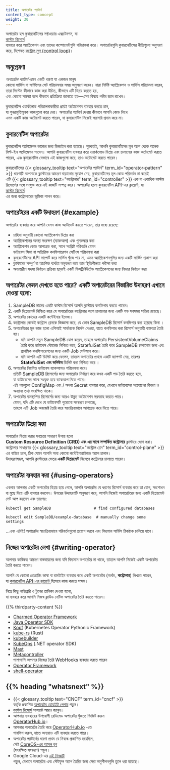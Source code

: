 ```yaml
---
title: অপারেটর প্যাটার্ন
content_type: concept
weight: 30
---
```


<!-- overview -->

অপারেটর হল কুবারনেটিসের সফ্টওয়্যার এক্সটেনশন, যা  
[কাস্টম রিসোর্স ](/docs/concepts/extend-kubernetes/api-extension/custom-resources/)  
ব্যবহার করে অ্যাপ্লিকেশন এবং তাদের কম্পোনেন্টগুলি পরিচালনা করে।  অপারেটরগুলি কুবারনেটিসের নীতিগুলো 
অনুসরণ করে, বিশেষত  [কন্ট্রোল লুপ (control loop)](/docs/concepts/architecture/controller)।

<!-- body -->

## অনুপ্রেরণা

_অপারেটর প্যাটার্ন_ এমন একটি ধারণা যা একজন মানুষ  
কোনো সার্ভিস বা সার্ভিসের সেট পরিচালনার সময় অনুসরণ করেন। যারা নির্দিষ্ট অ্যাপ্লিকেশন ও 
সার্ভিস পরিচালনা করেন, তারা সিস্টেম কীভাবে কাজ করা উচিত, কীভাবে এটি ডিপ্লয় করতে হয়,  
এবং কোনো সমস্যা হলে কীভাবে প্রতিক্রিয়া জানাতে হয়—এসব বিষয়ে গভীর জ্ঞান রাখেন।  

কুবারনেটিস ওয়ার্কলোড পরিচালনাকারীরা প্রায়ই অটোমেশন ব্যবহার করতে চান,  
যা পুনরাবৃত্তিমূলক কাজগুলো করে দেয়। অপারেটর প্যাটার্ন দেখায় কীভাবে আপনি কোড লিখে  
এমন একটি কাজ অটোমেট করতে পারেন, যা কুবারনেটিস নিজেই সরাসরি প্রদান করে না।

## কুবারনেটিস অপারেটর

কুবারনেটিস অটোমেশন কাজের জন্য ডিজাইন করা হয়েছে। শুরুতেই,  আপনি কুবারনেটিসের 
মূল অংশ থেকে অনেক বিল্ট-ইন অটোমেশন পাবেন।  আপনি কুবারনেটিস ব্যবহার করে 
ওয়ার্কলোড ডিপ্লয় এবং চালানোর কাজ  অটোমেট করতে পারেন, *এবং* 
কুবারনেটিস যেভাবে এই কাজগুলো করে,  তাও অটোমেট করতে পারেন।

কুবারনেটিসের {{< glossary_tooltip text="অপারেটর প্যাটার্ন" term_id="operator-pattern" >}}  ধারণাটি আপনাকে 
ক্লাস্টারের আচরণ বাড়ানোর সুযোগ দেয়,  কুবারনেটিসের মূল কোড পরিবর্তন না করেই  
এটি {{< glossary_tooltip text="কন্ট্রোলার" term_id="controller" >}}  এক বা একাধিক কাস্টম রিসোর্সের সঙ্গে সংযুক্ত করে 
এই কাজটি সম্পন্ন করে।  অপারেটর হলো কুবারনেটিস API-এর ক্লায়েন্ট, যা  
[কাস্টম রিসোর্স ](/docs/concepts/extend-kubernetes/api-extension/custom-resources/)  
এর জন্য কন্ট্রোলারের ভূমিকা পালন করে। 

## অপারেটরের একটি উদাহরণ {#example}  

অপারেটর ব্যবহার করে আপনি যেসব কাজ অটোমেট করতে পারেন, তার মধ্যে রয়েছে:  

* চাহিদা অনুযায়ী কোনো অ্যাপ্লিকেশন ডিপ্লয় করা  
* অ্যাপ্লিকেশনের অবস্থা সংরক্ষণ (ব্যাকআপ) এবং পুনরুদ্ধার করা  
* অ্যাপ্লিকেশন কোড আপগ্রেড করা, সাথে সংশ্লিষ্ট পরিবর্তন যেমন  
  ডাটাবেস স্কিমা বা অতিরিক্ত কনফিগারেশন সেটিংস পরিচালনা করা 
* কুবারনেটিসের API সাপোর্ট করে সার্ভিস খুঁজে পায় না,
এমন অ্যাপ্লিকেশনগুলির জন্য একটি সার্ভিস প্রকাশ করা 
* ক্লাস্টারের সম্পূর্ণ বা আংশিক ব্যর্থতা অনুকরণ করে তার স্থিতিশীলতা পরীক্ষা করা  
* অভ্যন্তরীণ সদস্য নির্বাচন প্রক্রিয়া ছাড়াই একটি ডিসট্রিবিউটেড অ্যাপ্লিকেশনের জন্য লিডার নির্বাচন করা

## অপারেটর কেমন দেখতে হতে পারে? একটি অপারেটরের বিস্তারিত উদাহরণ এখানে দেওয়া হলো:

1. SampleDB নামের একটি কাস্টম রিসোর্স আপনি ক্লাস্টারে কনফিগার করতে পারেন। 
2. একটি ডিপ্লয়মেন্ট নিশ্চিত করে যে অপারেটরের কন্ট্রোলার অংশ চালানোর জন্য একটি 
   পড সবসময় সক্রিয় রয়েছে। 
3. অপারেটর কোডের একটি কন্টেইনার ইমেজ। 
4. কন্ট্রোলার কোডই কন্ট্রোল প্লেনকে জিজ্ঞাসা করে, যে কোন SampleDB 
   রিসোর্স কনফিগার করা হয়েছে কিনা ।  
5. অপারেটরের মূল কাজ হলো এপিআই সার্ভারকে নির্দেশ দেওয়া, 
   যাতে কনফিগার করা রিসোর্স অনুযায়ী বাস্তবতা তৈরি হয়।  
   * যদি আপনি নতুন SampleDB যোগ করেন, তাহলে অপারেটর PersistentVolumeClaims 
     তৈরি করে ডাটাবেস স্টোরেজ নিশ্চিত করে,  StatefulSet তৈরি করে SampleDB চালানোর জন্য 
     এবং প্রাথমিক কনফিগারেশনের জন্য একটি Job সেটআপ করে।  
   * যদি আপনি এটি ডিলিট করে ফেলেন, তাহলে অপারেটর প্রথমে একটি স্ন্যাপশট নেয়, 
     তারপর  **StatefulSet এবং ভলিউম** ডিলিট করা নিশ্চিত করে । 
6. অপারেটর নিয়মিত ডাটাবেস ব্যাকআপও পরিচালনা করে।  
   প্রতিটি SampleDB রিসোর্সের জন্য অপারেটর নির্ধারণ করে কখন একটি পড তৈরি করতে হবে,  
   যা ডাটাবেসের সাথে সংযুক্ত হয়ে ব্যাকআপ নিতে পারে।  
   এই পডগুলো ConfigMap এবং / অথবা Secret ব্যবহার করে, যেখানে ডাটাবেসের সংযোগের বিবরণ ও  
   অন্যান্য তথ্য সংরক্ষিত থাকে।  
7. অপারেটর ব্যবস্থাপিত রিসোর্সের জন্য আরও উন্নত অটোমেশন সরবরাহ করতে পারে।  
   যেমন, যদি এটি দেখে যে ডাটাবেসটি পুরোনো সংস্করণ চালাচ্ছে,  
   তাহলে এটি Job অবজেক্ট তৈরি করে স্বয়ংক্রিয়ভাবে আপগ্রেড করে দিতে পারে।

## অপারেটর ডিপ্লয় করা  

অপারেটর ডিপ্লয় করার সবচেয়ে সাধারণ উপায় হলো  
**Custom Resource Definition (CRD) এবং এর সাথে সম্পর্কিত কন্ট্রোলার**  ক্লাস্টারে যোগ করা। 
কন্ট্রোলার সাধারণত {{< glossary_tooltip text="কন্ট্রোল প্লেন" term_id="control-plane" >}}  এর বাইরে চলে, 
ঠিক যেমন আপনি অন্য কোনো কন্টেইনারাইজড অ্যাপ চালান।  
উদাহরণস্বরূপ, আপনি ক্লাস্টারের ভেতর **একটি ডিপ্লয়মেন্ট** হিসেবে কন্ট্রোলার চালাতে পারেন।   

## অপারেটর ব্যবহার করা {#using-operators}  

একবার আপনার একটি অপারেটর ডিপ্লয় হয়ে গেলে, আপনি অপারেটর যে ধরণের রিসোর্স ব্যবহার করে তা যোগ, সংশোধন বা মুছে দিয়ে এটি ব্যবহার করবেন। উপরের উদাহরণটি অনুসরণ করে, আপনি নিজেই অপারেটরের জন্য একটি ডিপ্লয়মেন্ট সেট আপ করবেন এবং তারপর:

```shell  
kubectl get SampleDB                   # find configured databases  

kubectl edit SampleDB/example-database  # manually change some settings
```

...এবং এটাই! অপারেটর স্বয়ংক্রিয়ভাবে পরিবর্তনগুলো প্রয়োগ করবে এবং বিদ্যমান সার্ভিস ঠিকঠাক চালিয়ে যাবে।  

## নিজের অপারেটর লেখা {#writing-operator}  

আপনার কাঙ্ক্ষিত আচরণ বাস্তবায়নের জন্য যদি বিদ্যমান অপারেটর না থাকে, তাহলে আপনি নিজেই একটি অপারেটর তৈরি করতে পারেন।  

আপনি যে কোনো প্রোগ্রামিং ভাষা বা রানটাইম ব্যবহার করে একটি অপারেটর (অর্থাৎ, **কন্ট্রোলার**) লিখতে পারেন,  
যা [কুবারনেটিস API-এর ক্লায়েন্ট ](/docs/reference/using-api/client-libraries/) হিসেবে কাজ করতে সক্ষম।  

নিম্নে কিছু লাইব্রেরি ও টুলের তালিকা দেওয়া হলো,  
যা ব্যবহার করে আপনি নিজস্ব ক্লাউড নেটিভ অপারেটর তৈরি করতে পারেন।

{{% thirdparty-content %}}  

* [Charmed Operator Framework](https://juju.is/)  
* [Java Operator SDK](https://github.com/operator-framework/java-operator-sdk)  
* [Kopf](https://github.com/nolar/kopf) (Kubernetes Operator Pythonic Framework)  
* [kube-rs](https://kube.rs/) (Rust)  
* [kubebuilder](https://book.kubebuilder.io/)  
* [KubeOps](https://buehler.github.io/dotnet-operator-sdk/) (.NET operator SDK)  
* [Mast](https://docs.ansi.services/mast/user_guide/operator/)  
* [Metacontroller](https://metacontroller.github.io/metacontroller/intro.html)  
  পাশাপাশি আপনার নিজের তৈরি WebHooks ব্যবহার করতে পারেন  
* [Operator Framework](https://operatorframework.io)  
* [shell-operator](https://github.com/flant/shell-operator)  

## {{% heading "whatsnext" %}}


* {{< glossary_tooltip text="CNCF" term_id="cncf" >}}  
  কর্তৃক প্রকাশিত [অপারেটর হোয়াইট পেপার](https://github.com/cncf/tag-app-delivery/blob/163962c4b1cd70d085107fc579e3e04c2e14d59c/operator-wg/whitepaper/Operator-WhitePaper_v1-0.md) পড়ুন।  
* [কাস্টম রিসোর্স](/docs/concepts/extend-kubernetes/api-extension/custom-resources/) সম্পর্কে আরও জানুন।  
* আপনার ব্যবহারের উপযোগী রেডিমেড অপারেটর খুঁজতে ভিজিট করুন  
  [OperatorHub.io](https://operatorhub.io/)।  
* আপনার অপারেটর তৈরি করে [OperatorHub.io](https://operatorhub.io/) -তে  
  পাবলিশ করুন, যাতে অন্যরাও এটি ব্যবহার করতে পারে।  
* অপারেটর প্যাটার্নের ধারণা প্রথম যে নিবন্ধে প্রকাশিত হয়েছিল,  
  সেই [CoreOS-এর আসল ব্লগ](https://web.archive.org/web/20170129131616/https://coreos.com/blog/introducing-operators.html)  
  (সংরক্ষিত সংস্করণ) পড়ুন।  
* Google Cloud-এর [এই নিবন্ধটি](https://cloud.google.com/blog/products/containers-kubernetes/best-practices-for-building-kubernetes-operators-and-stateful-apps)  
  পড়ুন, যেখানে অপারেটর এবং স্টেটফুল অ্যাপ তৈরির জন্য সেরা অনুশীলনগুলি তুলে ধরা হয়েছে।  


